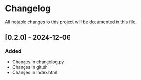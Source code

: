 # Changelog

All notable changes to this project will be documented in this file.

## [0.2.0] - 2024-12-06

### Added
- Changes in changelog.py
- Changes in git.sh
- Changes in index.html

